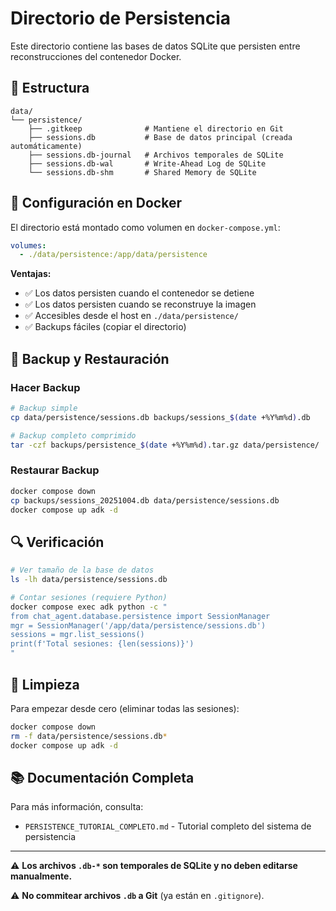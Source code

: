 # Directorio de Persistencia

Este directorio contiene las bases de datos SQLite que persisten entre reconstrucciones del contenedor Docker.

## 📁 Estructura

```
data/
└── persistence/
    ├── .gitkeep              # Mantiene el directorio en Git
    ├── sessions.db           # Base de datos principal (creada automáticamente)
    ├── sessions.db-journal   # Archivos temporales de SQLite
    ├── sessions.db-wal       # Write-Ahead Log de SQLite
    └── sessions.db-shm       # Shared Memory de SQLite
```

## 🐳 Configuración en Docker

El directorio está montado como volumen en `docker-compose.yml`:

```yaml
volumes:
  - ./data/persistence:/app/data/persistence
```

**Ventajas:**
- ✅ Los datos persisten cuando el contenedor se detiene
- ✅ Los datos persisten cuando se reconstruye la imagen
- ✅ Accesibles desde el host en `./data/persistence/`
- ✅ Backups fáciles (copiar el directorio)

## 💾 Backup y Restauración

### Hacer Backup
```bash
# Backup simple
cp data/persistence/sessions.db backups/sessions_$(date +%Y%m%d).db

# Backup completo comprimido
tar -czf backups/persistence_$(date +%Y%m%d).tar.gz data/persistence/
```

### Restaurar Backup
```bash
docker compose down
cp backups/sessions_20251004.db data/persistence/sessions.db
docker compose up adk -d
```

## 🔍 Verificación

```bash
# Ver tamaño de la base de datos
ls -lh data/persistence/sessions.db

# Contar sesiones (requiere Python)
docker compose exec adk python -c "
from chat_agent.database.persistence import SessionManager
mgr = SessionManager('/app/data/persistence/sessions.db')
sessions = mgr.list_sessions()
print(f'Total sesiones: {len(sessions)}')
"
```

## 🧹 Limpieza

Para empezar desde cero (eliminar todas las sesiones):

```bash
docker compose down
rm -f data/persistence/sessions.db*
docker compose up adk -d
```

## 📚 Documentación Completa

Para más información, consulta:
- `PERSISTENCE_TUTORIAL_COMPLETO.md` - Tutorial completo del sistema de persistencia

---

⚠️ **Los archivos `.db-*` son temporales de SQLite y no deben editarse manualmente.**

⚠️ **No commitear archivos `.db` a Git** (ya están en `.gitignore`).
